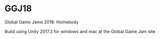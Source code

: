 # GGJ18
Global Game Jame 2018: Homebody

Build using Unity 2017.3 for windows and mac at the Global Game Jam site
